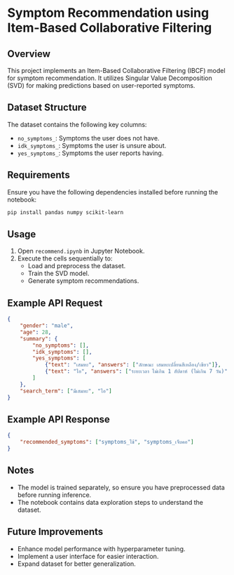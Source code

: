 # Symptom Recommendation using Item-Based Collaborative Filtering

## Overview
This project implements an Item-Based Collaborative Filtering (IBCF) model for symptom recommendation. It utilizes Singular Value Decomposition (SVD) for making predictions based on user-reported symptoms.

## Dataset Structure
The dataset contains the following key columns:
- `no_symptoms_`: Symptoms the user does not have.
- `idk_symptoms_`: Symptoms the user is unsure about.
- `yes_symptoms_`: Symptoms the user reports having.

## Requirements
Ensure you have the following dependencies installed before running the notebook:

```bash
pip install pandas numpy scikit-learn
```

## Usage
1. Open `recommend.ipynb` in Jupyter Notebook.
2. Execute the cells sequentially to:
   - Load and preprocess the dataset.
   - Train the SVD model.
   - Generate symptom recommendations.

## Example API Request

```json
{
    "gender": "male",
    "age": 28,
    "summary": {
        "no_symptoms": [],
        "idk_symptoms": [],
        "yes_symptoms": [
            {"text": "เสมหะ", "answers": ["ลักษณะ เสมหะเปลี่ยนสีเหลือง/เขียว"]},
            {"text": "ไอ", "answers": ["ระยะเวลา ไม่เกิน 1 สัปดาห์ (ไม่เกิน 7 วัน)"]}
        ]
    },
    "search_term": ["มีเสมหะ", "ไอ"]
}
```

## Example API Response

```json
{
    "recommended_symptoms": ["symptoms_ไข้", "symptoms_เจ็บคอ"]
}
```

## Notes
- The model is trained separately, so ensure you have preprocessed data before running inference.
- The notebook contains data exploration steps to understand the dataset.

## Future Improvements
- Enhance model performance with hyperparameter tuning.
- Implement a user interface for easier interaction.
- Expand dataset for better generalization.



